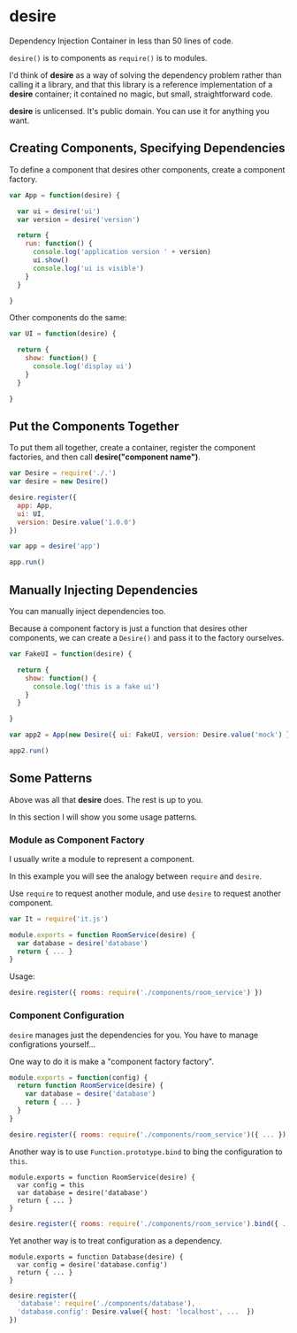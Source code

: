 desire
======

Dependency Injection Container in less than 50 lines of code.

`desire()` is to components as `require()` is to modules.

I'd think of __desire__ as a way of solving the dependency problem rather than calling it a library,
and that this library is a reference implementation of a __desire__ container; it contained no magic,
but small, straightforward code.

__desire__ is unlicensed. It's public domain. You can use it for anything you want.



Creating Components, Specifying Dependencies
---

To define a component that desires other components, create a
component factory.

```javascript
var App = function(desire) {

  var ui = desire('ui')
  var version = desire('version')

  return {
    run: function() {
      console.log('application version ' + version)
      ui.show()
      console.log('ui is visible')
    }
  }

}
```


Other components do the same:

```javascript
var UI = function(desire) {

  return {
    show: function() {
      console.log('display ui')
    }
  }

}
```


Put the Components Together
---

To put them all together, create a container, register the component factories,
and then call __desire("component name")__.

```javascript
var Desire = require('./.')
var desire = new Desire()

desire.register({
  app: App,
  ui: UI,
  version: Desire.value('1.0.0')
})

var app = desire('app')

app.run()
```



Manually Injecting Dependencies
---

You can manually inject dependencies too.

Because a component factory is just a function that desires other components,
we can create a `Desire()` and pass it to the factory ourselves.

```javascript
var FakeUI = function(desire) {

  return {
    show: function() {
      console.log('this is a fake ui')
    }
  }

}

var app2 = App(new Desire({ ui: FakeUI, version: Desire.value('mock') }))

app2.run()
```


Some Patterns
---

Above was all that __desire__ does. The rest is up to you.

In this section I will show you some usage patterns.



### Module as Component Factory

I usually write a module to represent a component.

In this example you will see the analogy between `require` and `desire`.

Use `require` to request another module, and use `desire` to request another
component.

```javascript
var It = require('it.js')

module.exports = function RoomService(desire) {
  var database = desire('database')
  return { ... }
}
```

Usage:

```javascript
desire.register({ rooms: require('./components/room_service') })
```


### Component Configuration

`desire` manages just the dependencies for you.
You have to manage configrations yourself...

One way to do it is make a "component factory factory".

```javascript
module.exports = function(config) {
  return function RoomService(desire) {
    var database = desire('database')
    return { ... }
  }
}
```

```javascript
desire.register({ rooms: require('./components/room_service')({ ... }) })
```


Another way is to use `Function.prototype.bind` to bing the configuration to `this`.

```
module.exports = function RoomService(desire) {
  var config = this
  var database = desire('database')
  return { ... }
}
```

```javascript
desire.register({ rooms: require('./components/room_service').bind({ ... }) })
```


Yet another way is to treat configuration as a dependency.

```
module.exports = function Database(desire) {
  var config = desire('database.config')
  return { ... }
}
```

```javascript
desire.register({
  'database': require('./components/database'),
  'database.config': Desire.value({ host: 'localhost', ...  })
})
```







